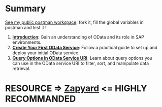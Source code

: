 # Summary

[See my public postman workspace](https://www.postman.com/research-geologist-26756209/workspace/learn-odata-with-sap/request/37839180-e951e2c2-4ad7-47e8-8b71-11069368b2a7): fork it, fill the global variables in postman and test it !


1. **[Introduction](Introduction.md)**: Gain an understanding of OData and its role in SAP environments.
2. **[Create Your First OData Service](create_first_odata_service)**: Follow a practical guide to set up and deploy your initial OData service.
3. **[Query Options in OData Service URI](Query_Options_in_OData_Service_URI)**: Learn about query options you can use in the OData service URI to filter, sort, and manipulate data retrieval.


# RESOURCE => [Zapyard](https://www.zapyard.com/) <= HIGHLY RECOMMANDED
